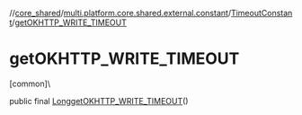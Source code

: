 //[core_shared](../../../index.md)/[multi.platform.core.shared.external.constant](../index.md)/[TimeoutConstant](index.md)/[getOKHTTP_WRITE_TIMEOUT](get-o-k-h-t-t-p_-w-r-i-t-e_-t-i-m-e-o-u-t.md)

# getOKHTTP_WRITE_TIMEOUT

[common]\

public final [Long](https://docs.oracle.com/javase/8/docs/api/java/lang/Long.html)[getOKHTTP_WRITE_TIMEOUT](get-o-k-h-t-t-p_-w-r-i-t-e_-t-i-m-e-o-u-t.md)()
